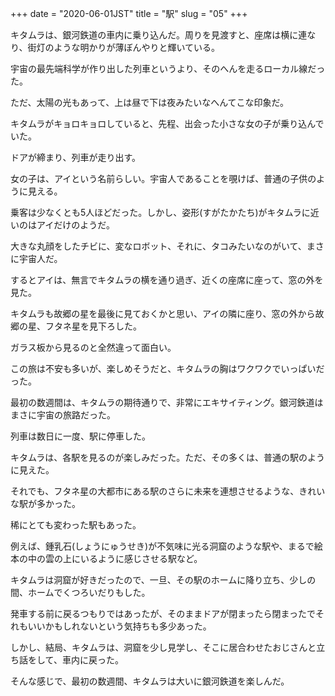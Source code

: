+++
date = "2020-06-01JST"
title = "駅"
slug = "05"
+++

キタムラは、銀河鉄道の車内に乗り込んだ。周りを見渡すと、座席は横に連なり、街灯のような明かりが薄ぼんやりと輝いている。

宇宙の最先端科学が作り出した列車というより、そのへんを走るローカル線だった。

ただ、太陽の光もあって、上は昼で下は夜みたいなへんてこな印象だ。

キタムラがキョロキョロしていると、先程、出会った小さな女の子が乗り込んでいた。

ドアが締まり、列車が走り出す。

女の子は、アイという名前らしい。宇宙人であることを覗けば、普通の子供のように見える。

乗客は少なくとも5人ほどだった。しかし、姿形(すがたかたち)がキタムラに近いのはアイだけのようだ。

大きな丸顔をしたチビに、変なロボット、それに、タコみたいなのがいて、まさに宇宙人だ。

するとアイは、無言でキタムラの横を通り過ぎ、近くの座席に座って、窓の外を見た。

キタムラも故郷の星を最後に見ておくかと思い、アイの隣に座り、窓の外から故郷の星、フタネ星を見下ろした。

ガラス板から見るのと全然違って面白い。

この旅は不安も多いが、楽しめそうだと、キタムラの胸はワクワクでいっぱいだった。

最初の数週間は、キタムラの期待通りで、非常にエキサイティング。銀河鉄道はまさに宇宙の旅路だった。

列車は数日に一度、駅に停車した。

キタムラは、各駅を見るのが楽しみだった。ただ、その多くは、普通の駅のように見えた。

それでも、フタネ星の大都市にある駅のさらに未来を連想させるような、きれいな駅が多かった。

稀にとても変わった駅もあった。

例えば、鍾乳石(しょうにゅうせき)が不気味に光る洞窟のような駅や、まるで絵本の中の雲の上にいるように感じさせる駅など。

キタムラは洞窟が好きだったので、一旦、その駅のホームに降り立ち、少しの間、ホームでくつろいだりもした。

発車する前に戻るつもりではあったが、そのままドアが閉まったら閉まったでそれもいいかもしれないという気持ちも多少あった。

しかし、結局、キタムラは、洞窟を少し見学し、そこに居合わせたおじさんと立ち話をして、車内に戻った。

そんな感じで、最初の数週間、キタムラは大いに銀河鉄道を楽しんだ。

